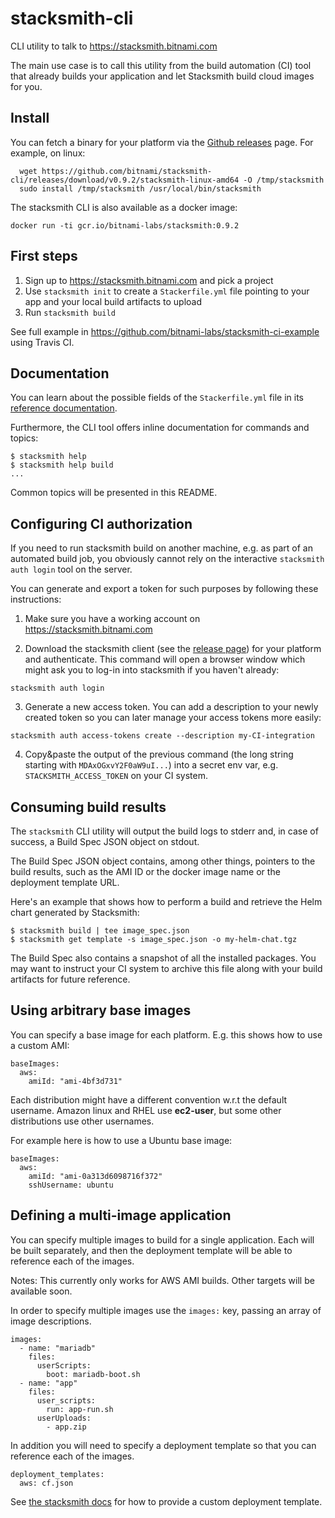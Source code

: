 # stacksmith-cli
CLI utility to talk to https://stacksmith.bitnami.com

The main use case is to call this utility from the build automation (CI) tool that
already builds your application and let Stacksmith build cloud images for you.

## Install

You can fetch a binary for your platform via the [Github releases](https://github.com/bitnami/stacksmith-cli/releases) page. For example, on linux:

```
  wget https://github.com/bitnami/stacksmith-cli/releases/download/v0.9.2/stacksmith-linux-amd64 -O /tmp/stacksmith
  sudo install /tmp/stacksmith /usr/local/bin/stacksmith
```

The stacksmith CLI is also available as a docker image:

```
docker run -ti gcr.io/bitnami-labs/stacksmith:0.9.2
```

## First steps

1. Sign up to https://stacksmith.bitnami.com and pick a project
2. Use `stacksmith init` to create a `Stackerfile.yml` file pointing to your app and your local build artifacts to upload
4. Run `stacksmith build`

See full example in https://github.com/bitnami-labs/stacksmith-ci-example using Travis CI.

## Documentation

You can learn about the possible fields of the `Stackerfile.yml` file in its [reference documentation](https://github.com/bitnami/stacksmith-cli/blob/master/docs/schema.md).

Furthermore, the CLI tool offers inline documentation for commands and topics:

```
$ stacksmith help
$ stacksmith help build
...
```

Common topics will be presented in this README.


## Configuring CI authorization

If you need to run stacksmith build on another machine, e.g. as part of an automated build job,
you obviously cannot rely on the interactive `stacksmith auth login` tool on the server.

You can generate and export a token for such purposes by following these instructions:

1. Make sure you have a working account on https://stacksmith.bitnami.com

2. Download the stacksmith client (see the [release page](https://github.com/bitnami/stacksmith-cli/releases)) for your platform and authenticate. This command will open a browser window which might ask you to log-in into stacksmith if you haven't already:

```
stacksmith auth login
```


3. Generate a new access token. You can add a description to your newly created token so you can later manage your access tokens more easily:

```
stacksmith auth access-tokens create --description my-CI-integration
```

4. Copy&paste the output of the previous command (the long string starting with `MDAxOGxvY2F0aW9uI...`) into a secret env var, e.g. `STACKSMITH_ACCESS_TOKEN` on your CI system.

## Consuming build results

The `stacksmith` CLI utility will output the build logs to stderr and, in case of success, a Build Spec JSON object on stdout.

The Build Spec JSON object contains, among other things, pointers to the build results, such as the AMI ID or the docker
image name or the deployment template URL.

Here's an example that shows how to perform a build and retrieve the Helm chart generated by Stacksmith:

```
$ stacksmith build | tee image_spec.json
$ stacksmith get template -s image_spec.json -o my-helm-chat.tgz
```

The Build Spec also contains a snapshot of all the installed packages. You may want to instruct your CI system to
archive this file along with your build artifacts for future reference.

## Using arbitrary base images

You can specify a base image for each platform. E.g. this shows how to use a custom AMI:

```
baseImages:
  aws:
    amiId: "ami-4bf3d731"
```

Each distribution might have a different convention w.r.t the default username.
Amazon linux and RHEL use **ec2-user**, but some other distributions use other usernames.

For example here is how to use a Ubuntu base image:

```
baseImages:
  aws:
    amiId: "ami-0a313d6098716f372"
    sshUsername: ubuntu
```

## Defining a multi-image application

You can specify multiple images to build for a single application. Each will be
built separately, and then the deployment template will be able to reference
each of the images.

Notes: This currently only works for AWS AMI builds. Other targets will be
available soon.

In order to specify multiple images use the `images:` key, passing
an array of image descriptions.

```
images:
  - name: "mariadb"
    files:
      userScripts:
        boot: mariadb-boot.sh
  - name: "app"
    files:
      user_scripts:
        run: app-run.sh
      userUploads:
        - app.zip
```

In addition you will need to specify a deployment template so that
you can reference each of the images.

```
deployment_templates:
  aws: cf.json
```

See [the stacksmith docs](https://stacksmith.bitnami.com/+/support/creating-a-stack-template#Creating-a-custom-deployment-template)
for how to provide a custom deployment template.
